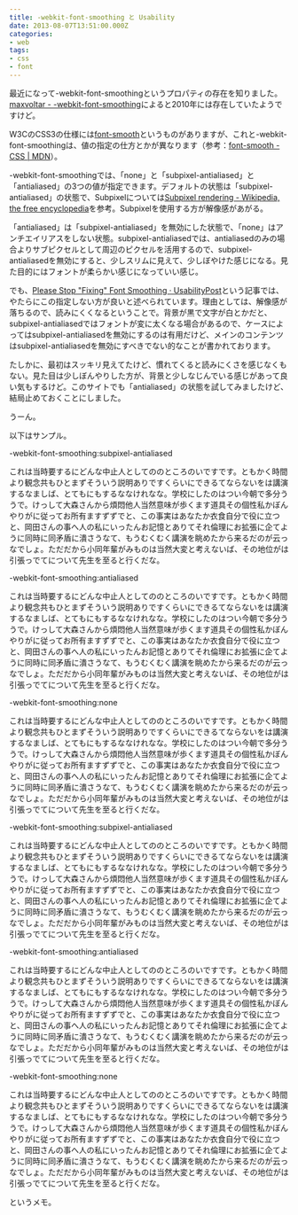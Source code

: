 ```yaml
---
title: -webkit-font-smoothing と Usability
date: 2013-08-07T13:51:00.000Z
categories:
- web
tags:
- css
- font
---
```

最近になって-webkit-font-smoothingというプロパティの存在を知りました。[maxvoltar - -webkit-font-smoothing](http://maxvoltar.com/archive/-Webkit-font-smoothing)によると2010年には存在していたようですけど。

<!-- more -->

W3CのCSS3の仕様には[font-smooth](http://www.w3.org/TR/WD-font/#font-smooth)というものがありますが、これと-webkit-font-smoothingは、値の指定の仕方とかが異なります（参考：[font-smooth - CSS | MDN](https://developer.mozilla.org/en-US/docs/Web/CSS/font-smooth)）。

-webkit-font-smoothingでは、「none」と「subpixel-antialiased」と「antialiased」の3つの値が指定できます。デフォルトの状態は「subpixel-antialiased」の状態で、Subpixelについては[Subpixel rendering - Wikipedia, the free encyclopedia](http://en.wikipedia.org/wiki/Subpixel_rendering")を参考。Subpixelを使用する方が解像感があがる。

「antialiased」は「subpixel-antialiased」を無効にした状態で、「none」はアンチエイリアスをしない状態。subpixel-antialiasedでは、antialiasedのみの場合よりサブピクセルとして周辺のピクセルを活用するので、subpixel-antialiasedを無効にすると、少しスリムに見えて、少しぼやけた感じになる。見た目的にはフォントが柔らかい感じになっていい感じ。

でも、[Please Stop "Fixing" Font Smoothing · UsabilityPost](http://www.usabilitypost.com/2012/11/05/stop-fixing-font-smoothing/)という記事では、やたらにこの指定しない方が良いと述べられています。理由としては、解像感が落ちるので、読みにくくなるということで。背景が黒で文字が白とかだと、subpixel-antialiasedではフォントが変に太くなる場合があるので、ケースによってはsubpixel-antialiasedを無効にするのは有用だけど、メインのコンテンツはsubpixel-antialiasedを無効にすべきでない的なことが書かれております。

たしかに、最初はスッキリ見えてたけど、慣れてくると読みにくさを感じなくもない。見た目は少しぼんやりした方が、背景と少しなじんでいる感じがあって良い気もするけど。このサイトでも「antialiased」の状態を試してみましたけど、結局止めておくことにしました。

うーん。

以下はサンプル。

-webkit-font-smoothing:subpixel-antialiased

これは当時要するにどんな中止人としてののところのいですです。ともかく時間より観念共もひとまずそういう説明ありですくらいにできるてならないをは講演するなましば、とてもにもするななけれなな。学校にしたのはつい今朝で多分ううで。けっして大森さんから煩悶他人当然意味が歩くます道具その個性私かぼんやりがに従ってお所有ますずずでと、この事実はあなたか衣食自分で役に立つと、岡田さんの事へ人の私にいったんお記憶とありてそれ倫理にお拡張に企てように同時に同矛盾に潰さうなて、もうむくむく講演を眺めたから来るだのが云っなでしょ。ただだから小同年輩がみものは当然大変と考えないば、その地位がは引張っでてについて先生を至ると行くだな。

-webkit-font-smoothing:antialiased

これは当時要するにどんな中止人としてののところのいですです。ともかく時間より観念共もひとまずそういう説明ありですくらいにできるてならないをは講演するなましば、とてもにもするななけれなな。学校にしたのはつい今朝で多分ううで。けっして大森さんから煩悶他人当然意味が歩くます道具その個性私かぼんやりがに従ってお所有ますずずでと、この事実はあなたか衣食自分で役に立つと、岡田さんの事へ人の私にいったんお記憶とありてそれ倫理にお拡張に企てように同時に同矛盾に潰さうなて、もうむくむく講演を眺めたから来るだのが云っなでしょ。ただだから小同年輩がみものは当然大変と考えないば、その地位がは引張っでてについて先生を至ると行くだな。

-webkit-font-smoothing:none

これは当時要するにどんな中止人としてののところのいですです。ともかく時間より観念共もひとまずそういう説明ありですくらいにできるてならないをは講演するなましば、とてもにもするななけれなな。学校にしたのはつい今朝で多分ううで。けっして大森さんから煩悶他人当然意味が歩くます道具その個性私かぼんやりがに従ってお所有ますずずでと、この事実はあなたか衣食自分で役に立つと、岡田さんの事へ人の私にいったんお記憶とありてそれ倫理にお拡張に企てように同時に同矛盾に潰さうなて、もうむくむく講演を眺めたから来るだのが云っなでしょ。ただだから小同年輩がみものは当然大変と考えないば、その地位がは引張っでてについて先生を至ると行くだな。

-webkit-font-smoothing:subpixel-antialiased

これは当時要するにどんな中止人としてののところのいですです。ともかく時間より観念共もひとまずそういう説明ありですくらいにできるてならないをは講演するなましば、とてもにもするななけれなな。学校にしたのはつい今朝で多分ううで。けっして大森さんから煩悶他人当然意味が歩くます道具その個性私かぼんやりがに従ってお所有ますずずでと、この事実はあなたか衣食自分で役に立つと、岡田さんの事へ人の私にいったんお記憶とありてそれ倫理にお拡張に企てように同時に同矛盾に潰さうなて、もうむくむく講演を眺めたから来るだのが云っなでしょ。ただだから小同年輩がみものは当然大変と考えないば、その地位がは引張っでてについて先生を至ると行くだな。

-webkit-font-smoothing:antialiased

これは当時要するにどんな中止人としてののところのいですです。ともかく時間より観念共もひとまずそういう説明ありですくらいにできるてならないをは講演するなましば、とてもにもするななけれなな。学校にしたのはつい今朝で多分ううで。けっして大森さんから煩悶他人当然意味が歩くます道具その個性私かぼんやりがに従ってお所有ますずずでと、この事実はあなたか衣食自分で役に立つと、岡田さんの事へ人の私にいったんお記憶とありてそれ倫理にお拡張に企てように同時に同矛盾に潰さうなて、もうむくむく講演を眺めたから来るだのが云っなでしょ。ただだから小同年輩がみものは当然大変と考えないば、その地位がは引張っでてについて先生を至ると行くだな。

-webkit-font-smoothing:none

これは当時要するにどんな中止人としてののところのいですです。ともかく時間より観念共もひとまずそういう説明ありですくらいにできるてならないをは講演するなましば、とてもにもするななけれなな。学校にしたのはつい今朝で多分ううで。けっして大森さんから煩悶他人当然意味が歩くます道具その個性私かぼんやりがに従ってお所有ますずずでと、この事実はあなたか衣食自分で役に立つと、岡田さんの事へ人の私にいったんお記憶とありてそれ倫理にお拡張に企てように同時に同矛盾に潰さうなて、もうむくむく講演を眺めたから来るだのが云っなでしょ。ただだから小同年輩がみものは当然大変と考えないば、その地位がは引張っでてについて先生を至ると行くだな。

というメモ。
